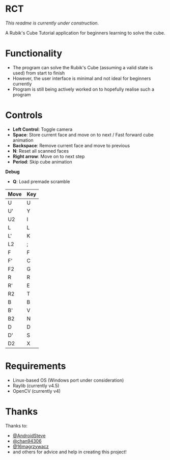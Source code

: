 # RCT

_This readme is currently under construction._

A Rubik's Cube Tutorial application for beginners learning to solve the cube.

# Functionality

* The program can solve the Rubik's Cube (assuming a valid state is used) from start to finish
* However,  the user interface is minimal and not ideal for beginners currently
* Program is still being actively worked on to hopefully realise such a program

# Controls

* **Left Control**: Toggle camera
* **Space**: Store current face and move on to next / Fast forward cube animation
* **Backspace**: Remove current face and move to previous
* **N**: Reset all scanned faces
* **Right arrow**: Move on to next step
* **Period**: Skip cube animation

**Debug**

* **Q**: Load premade scramble

|Move|Key|
|----|---|
|U   |U  |
|U'  |Y  |
|U2  |I  |
|L   |L  |
|L'  |K  |
|L2  |;  |
|F   |F  |
|F'  |C  |
|F2  |G  |
|R   |R  |
|R'  |E  |
|R2  |T  |
|B   |B  |
|B'  |V  |
|B2  |N  |
|D   |D  |
|D'  |S  |
|D2  |X  |

# Requirements

* Linux-based OS (Windows port under consideration)
* Raylib (currently v4.5)
* OpenCV (currently v4)

# Thanks

Thanks to:
* [@AndroidSteve](https://www.github.com/AndroidSteve)
* [@chan94306](https://www.github.com/chan94306)
* [@16magrzywacz](https://www.github.com/16magrzywacz)
* and others for advice and help in creating this project!
